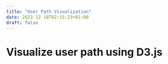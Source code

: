```yaml
---
title: "User Path Visualization"
date: 2022-12-18T02:15:23+01:00
draft: false
---
```


# Visualize user path using D3.js


